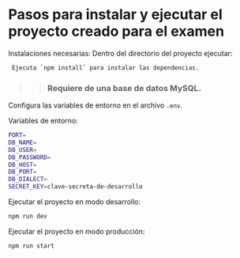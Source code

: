 # Pasos para instalar y ejecutar el proyecto creado para el examen
Instalaciones necesarias:
Dentro del directorio del proyecto ejecutar:
```bash
 Ejecuta `npm install` para instalar las dependencias.
```

>> ### Requiere de una base de datos MySQL.

Configura las variables de entorno en el archivo `.env`.

Variables de entorno:
```bash
PORT=
DB_NAME=
DB_USER=
DB_PASSWORD=
DB_HOST=
DB_PORT=
DB_DIALECT=
SECRET_KEY=clave-secreta-de-desarrollo
```

Ejecutar el proyecto en modo desarrollo:
```bash
npm run dev
```

Ejecutar el proyecto en modo producción:
```bash
npm run start
```